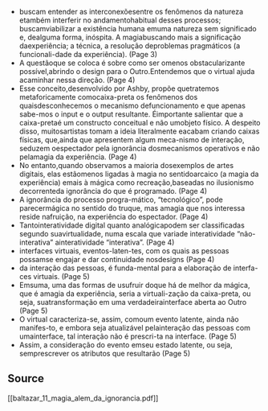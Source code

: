 - buscam entender as interconexõesentre os fenômenos da natureza etambém interferir no andamentohabitual desses processos; buscamviabilizar a existência humana emuma natureza sem significado e, dealguma forma, inóspita. A magiabuscando mais a significação daexperiência; a técnica, a resolução deproblemas pragmáticos (a funcionali-dade da experiência). (Page 3)
- A questãoque se coloca é sobre como ser omenos obstacularizante possível,abrindo o design para o Outro.Entendemos que o virtual ajuda acaminhar nessa direção. (Page 4)
-  Esse conceito,desenvolvido por Ashby, propõe quetratemos metaforicamente comocaixa-preta os fenômenos dos quaisdesconhecemos o mecanismo defuncionamento e que apenas sabe-mos o input e o output resultante. Éimportante salientar que a caixa-pretaé um constructo conceitual e não umobjeto físico. A despeito disso, muitosartistas tomam a ideia literalmente eacabam criando caixas físicas, que,ainda que apresentem algum meca-nismo de interação, seduzem oespectador pela ignorância dosmecanismos operativos e não pelamagia da experiência. (Page 4)
- No entanto,quando observamos a maioria dosexemplos de artes digitais, elas estãomenos ligadas à magia no sentidoarcaico (a magia da experiência) emais à mágica como recreação,baseadas no ilusionismo decorrenteda ignorância do que é programado. (Page 4)
- A ignorância do processo progra-mático, “tecnológico”, pode parecermágica no sentido do truque, mas amagia que nos interessa reside nafruição, na experiência do espectador. (Page 4)
-  Tantointeratividade digital quanto analógicapodem ser classificadas segundo suavirtualidade, numa escala que variade interatividade “não-interativa” ainteratividade “interativa”. (Page 4)
- interfaces virtuais, eventos-laten-tes, com os quais as pessoas possamse engajar e dar continuidade nosdesigns (Page 4)
- da interação das pessoas, é funda-mental para a elaboração de interfa-ces virtuais. (Page 5)
- Emsuma, uma das formas de usufruir doque há de melhor da mágica, que é amagia da experiência, seria a virtuali-zação da caixa-preta, ou seja, suatransformação em uma verdadeirainterface aberta ao Outro (Page 5)
- O virtual caracteriza-se, assim, comoum evento latente, ainda não manifes-to, e embora seja atualizável pelainteração das pessoas com umainterface, tal interação não é prescri-ta na interface.  (Page 5)
- Assim, a consideração do evento emseu estado latente, ou seja, semprescrever os atributos que resultarão (Page 5)

## Source
[[baltazar_11_magia_alem_da_ignorancia.pdf]]